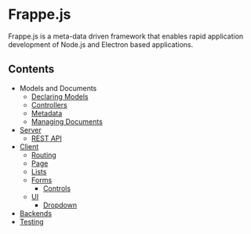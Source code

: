 # Frappe.js

Frappe.js is a meta-data driven framework that enables rapid application development of Node.js and Electron based applications.

## Contents

- Models and Documents
	- [Declaring Models](models/index.md)
	- [Controllers](models/controllers.md)
	- [Metadata](models/metadata.md)
	- [Managing Documents](models/document.md)
- [Server](server/index.md)
	 - [REST API](server/rest.md)
- [Client](client/index.md)
	- [Routing](client/router.md)
	- [Page](client/page.md)
	- [Lists](client/lists.md)
	- [Forms](client/forms.md)
		- [Controls](client/controls.md)
	- [UI](client/ui/index.md)
		- [Dropdown](client/ui/dropdown.md)
- [Backends](backends.md)
- [Testing](testing.md)